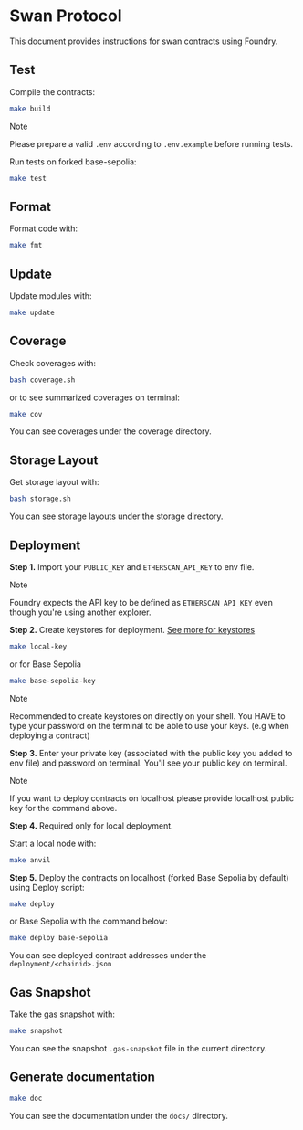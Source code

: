 # Swan Protocol

This document provides instructions for swan contracts using Foundry.

## Test

Compile the contracts:

```sh
make build
```

> [!NOTE]
>
> Please prepare a valid `.env` according to `.env.example` before running tests.

Run tests on forked base-sepolia:

```sh
make test
```

## Format

Format code with:

```sh
make fmt
```

## Update

Update modules with:

```sh
make update
```

## Coverage

Check coverages with:

```sh
bash coverage.sh
```
or to see summarized coverages on terminal:

```sh
make cov
```

You can see coverages under the coverage directory.

## Storage Layout

Get storage layout with:

```sh
bash storage.sh
```

You can see storage layouts under the storage directory.

## Deployment

**Step 1.**
Import your `PUBLIC_KEY` and `ETHERSCAN_API_KEY` to env file.

> [!NOTE]
>
> Foundry expects the API key to be defined as `ETHERSCAN_API_KEY` even though you're using another explorer.

**Step 2.**
Create keystores for deployment. [See more for keystores](https://eips.ethereum.org/EIPS/eip-2335)

```sh
make local-key
```

or for Base Sepolia

```sh
make base-sepolia-key
```

> [!NOTE]
>
> Recommended to create keystores on directly on your shell.
> You HAVE to type your password on the terminal to be able to use your keys. (e.g when deploying a contract)

**Step 3.**
Enter your private key (associated with the public key you added to env file) and password on terminal. You'll see your public key on terminal.

> [!NOTE]
>
> If you want to deploy contracts on localhost please provide localhost public key for the command above.

**Step 4.** Required only for local deployment.

Start a local node with:

```sh
make anvil
```

**Step 5.**
Deploy the contracts on localhost (forked Base Sepolia by default) using Deploy script:

```sh
make deploy
```

or Base Sepolia with the command below:

```sh
make deploy base-sepolia
```

You can see deployed contract addresses under the `deployment/<chainid>.json`

## Gas Snapshot

Take the gas snapshot with:

```sh
make snapshot
```

You can see the snapshot `.gas-snapshot` file in the current directory.

## Generate documentation

```sh
make doc
```

You can see the documentation under the `docs/` directory.
